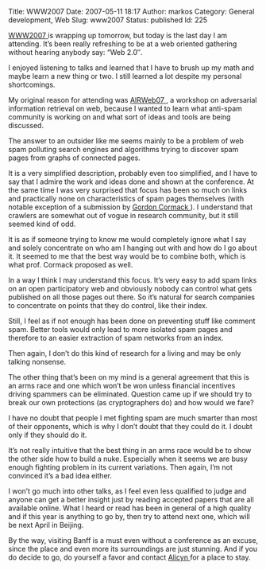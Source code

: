 Title: WWW2007
Date: 2007-05-11 18:17
Author: markos
Category: General development, Web
Slug: www2007
Status: published
Id: 225

<div>
 <p>
  <a href="http://www2007.org/">
   WWW2007
  </a>
  is wrapping up tomorrow, but today is the last day I am attending. It’s been really refreshing to be at a web oriented gathering without hearing anybody say: “Web 2.0″.
 </p>
 <p>
  I enjoyed listening to talks and learned that I have to brush up my math and maybe learn a new thing or two. I still learned a lot despite my personal shortcomings.
 </p>
 <p>
  My original reason for attending was
  <a href="http://airweb.cse.lehigh.edu/2007/">
   AIRWeb07
  </a>
  , a workshop on adversarial information retrieval on web, because I wanted to learn what anti-spam community is working on and what sort of ideas and tools are being discussed.
 </p>
 <p>
  The answer to an outsider like me seems mainly to be a problem of web spam polluting search engines and algorithms trying to discover spam pages from graphs of connected pages.
 </p>
 <p>
  It is a very simplified description, probably even too simplified, and I have to say that I admire the work and ideas done and shown at the conference. At the same time I was very surprised that focus has been so much on links and practically none on characteristics of spam pages themselves (with notable exception of a submission by
  <a href="http://plg.uwaterloo.ca/~gvcormac/">
   Gordon Cormack
  </a>
  ). I understand that crawlers are somewhat out of vogue in research community, but it still seemed kind of odd.
 </p>
 <p>
  It is as if someone trying to know me would completely ignore what I say and solely concentrate on who am I hanging out with and how do I go about it. It seemed to me that the best way would be to combine both, which is what prof. Cormack proposed as well.
 </p>
 <p>
  In a way I think I may understand this focus. It’s very easy to add spam links on an open participatory web and obviously nobody can control what gets published on all those pages out there. So it’s natural for search companies to concentrate on points that they do control, like their index.
 </p>
 <p>
  Still, I feel as if not enough has been done on preventing stuff like comment spam. Better tools would only lead to more isolated spam pages and therefore to an easier extraction of spam networks from an index.
 </p>
 <p>
  Then again, I don’t do this kind of research for a living and may be only talking nonsense.
 </p>
 <p>
  The other thing that’s been on my mind is a general agreement that this is an arms race and one which won’t be won unless financial incentives driving spammers can be eliminated. Question came up if we should try to break our own protections (as cryptographers do) and how would we fare?
 </p>
 <p>
  I have no doubt that people I met fighting spam are much smarter than most of their opponents, which is why I don’t doubt that they could do it. I doubt only if they should do it.
 </p>
 <p>
  It’s not really intuitive that the best thing in an arms race would be to show the other side how to build a nuke. Especially when it seems we are busy enough fighting problem in its current variations. Then again, I’m not convinced it’s a bad idea either.
 </p>
 <p>
  I won’t go much into other talks, as I feel even less qualified to judge and anyone can get a better insight just by reading accepted papers that are all available online. What I heard or read has been in general of a high quality and if this year is anything to go by, then try to attend next one, which will be next April in Beijing.
 </p>
 <p>
  By the way, visiting Banff is a must even without a conference as an excuse, since the place and even more its surroundings are just stunning. And if you do decide to go, do yourself a favor and contact
  <a href="http://www.tarry.ca/">
   Alicyn
  </a>
  for a place to stay.
 </p>
</div>
